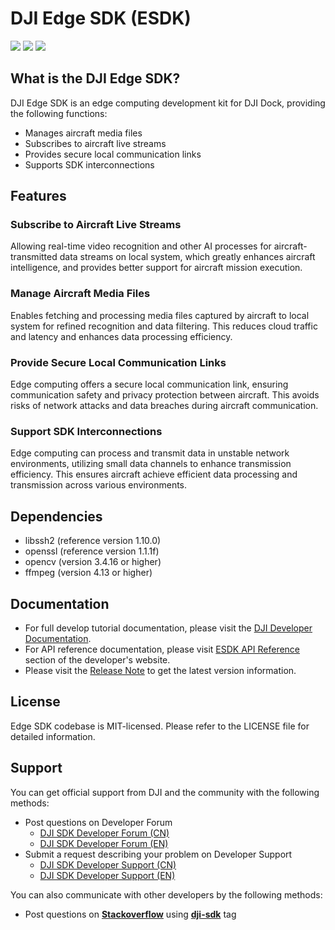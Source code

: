 # DJI Edge SDK (ESDK)

![](https://img.shields.io/badge/version-V1.2.0-green.svg)
![](https://img.shields.io/badge/platform-linux-cyan.svg)
![](https://img.shields.io/badge/license-MIT-purple.svg)

## What is the DJI Edge SDK?

DJI Edge SDK is an edge computing development kit for DJI Dock, providing the following functions:

* Manages aircraft media files
* Subscribes to aircraft live streams
* Provides secure local communication links
* Supports SDK interconnections

## Features

### Subscribe to Aircraft Live Streams
Allowing real-time video recognition and other AI processes for aircraft-transmitted data streams on local system, which greatly enhances aircraft intelligence, and provides better support for aircraft mission execution.

### Manage Aircraft Media Files
Enables fetching and processing media files captured by aircraft to local system for refined recognition and data filtering. This reduces cloud traffic and latency and enhances data processing efficiency.

### Provide Secure Local Communication Links
Edge computing offers a secure local communication link, ensuring communication safety and privacy protection between aircraft. This avoids risks of network attacks and data breaches during aircraft communication.

### Support SDK Interconnections
Edge computing can process and transmit data in unstable network environments, utilizing small data channels to enhance transmission efficiency. This ensures aircraft achieve efficient data processing and transmission across various environments.

## Dependencies
* libssh2 (reference version 1.10.0)
* openssl (reference version 1.1.1f)
* opencv (version 3.4.16 or higher)
* ffmpeg (version 4.13 or higher)

## Documentation

* For full develop tutorial documentation, please visit the [DJI Developer Documentation](https://developer.dji.com/doc/edge-sdk-tutorial/en/). 
* For API reference documentation, please visit [ESDK API Reference](https://developer.dji.com/doc/edge-sdk-api-reference/en/) section of the developer's website.
* Please visit the [Release Note](https://developer.dji.com/doc/edge-sdk-tutorial/en/) to get the latest version information.

## License

Edge SDK codebase is MIT-licensed. Please refer to the LICENSE file for detailed information.

## Support

You can get official support from DJI and the community with the following methods:

- Post questions on Developer Forum
    * [DJI SDK Developer Forum (CN)](https://djisdksupport.zendesk.com/hc/zh-cn/community/topics)
    * [DJI SDK Developer Forum (EN)](https://djisdksupport.zendesk.com/hc/en-us/community/topics)
- Submit a request describing your problem on Developer Support
    * [DJI SDK Developer Support (CN)](https://djisdksupport.zendesk.com/hc/zh-cn/requests/new)
    * [DJI SDK Developer Support (EN)](https://djisdksupport.zendesk.com/hc/en-us/requests/new)

You can also communicate with other developers by the following methods:

- Post questions on [**Stackoverflow**](http://stackoverflow.com) using [**dji-sdk**](http://stackoverflow.com/questions/tagged/dji-sdk) tag
